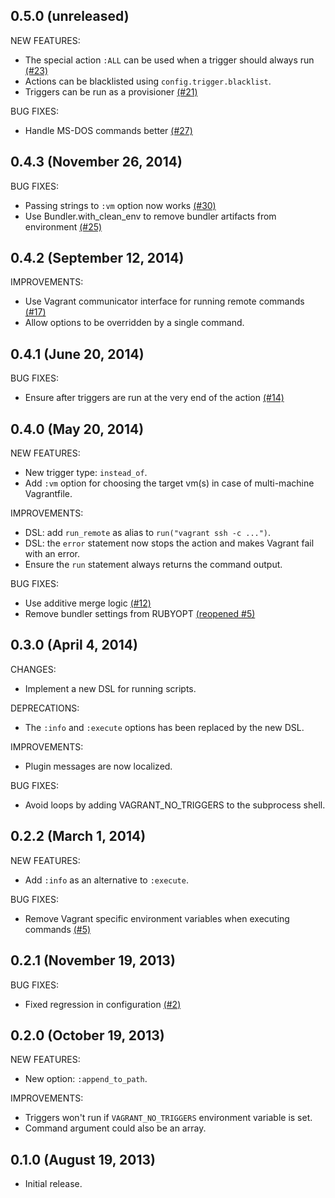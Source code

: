 ## 0.5.0 (unreleased)

NEW FEATURES:

  - The special action ```:ALL``` can be used when a trigger should always run [(#23)](https://github.com/emyl/vagrant-triggers/issues/23)
  - Actions can be blacklisted using ```config.trigger.blacklist```.
  - Triggers can be run as a provisioner [(#21)](https://github.com/emyl/vagrant-triggers/issues/21)

BUG FIXES:

  - Handle MS-DOS commands better [(#27)](https://github.com/emyl/vagrant-triggers/issues/27)

## 0.4.3 (November 26, 2014)

BUG FIXES:

  - Passing strings to ```:vm``` option now works [(#30)](https://github.com/emyl/vagrant-triggers/issues/30)
  - Use Bundler.with_clean_env to remove bundler artifacts from environment [(#25)](https://github.com/emyl/vagrant-triggers/issues/25)

## 0.4.2 (September 12, 2014)

IMPROVEMENTS:

  - Use Vagrant communicator interface for running remote commands [(#17)](https://github.com/emyl/vagrant-triggers/issues/17)
  - Allow options to be overridden by a single command.

## 0.4.1 (June 20, 2014)

BUG FIXES:

  - Ensure after triggers are run at the very end of the action [(#14)](https://github.com/emyl/vagrant-triggers/issues/14)

## 0.4.0 (May 20, 2014)

NEW FEATURES:

  - New trigger type: ```instead_of```.
  - Add ```:vm``` option for choosing the target vm(s) in case of multi-machine Vagrantfile.

IMPROVEMENTS:

  - DSL: add ```run_remote``` as alias to ```run("vagrant ssh -c ...")```.
  - DSL: the ```error``` statement now stops the action and makes Vagrant fail with an error.
  - Ensure the ```run``` statement always returns the command output.

BUG FIXES:

  - Use additive merge logic [(#12)](https://github.com/emyl/vagrant-triggers/issues/12)
  - Remove bundler settings from RUBYOPT [(reopened #5)](https://github.com/emyl/vagrant-triggers/issues/5)

## 0.3.0 (April 4, 2014)

CHANGES:

  - Implement a new DSL for running scripts.

DEPRECATIONS:

  - The ```:info``` and ```:execute``` options has been replaced by the new DSL.

IMPROVEMENTS:

  - Plugin messages are now localized.

BUG FIXES:

  - Avoid loops by adding VAGRANT_NO_TRIGGERS to the subprocess shell.

## 0.2.2 (March 1, 2014)

NEW FEATURES:

  - Add ```:info``` as an alternative to ```:execute```.

BUG FIXES:

  - Remove Vagrant specific environment variables when executing commands [(#5)](https://github.com/emyl/vagrant-triggers/issues/5)

## 0.2.1 (November 19, 2013)

BUG FIXES:

  - Fixed regression in configuration [(#2)](https://github.com/emyl/vagrant-triggers/issues/2)

## 0.2.0 (October 19, 2013)

NEW FEATURES:

  - New option: ```:append_to_path```.

IMPROVEMENTS:

  - Triggers won't run if ```VAGRANT_NO_TRIGGERS``` environment variable is set.
  - Command argument could also be an array.

## 0.1.0 (August 19, 2013)

  - Initial release.
